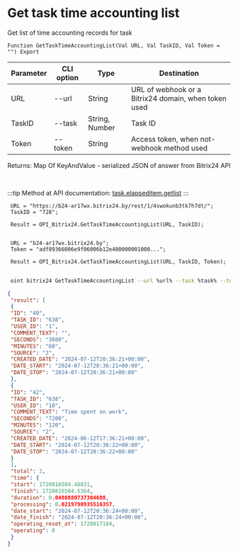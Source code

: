 ﻿---
sidebar_position: 3
---

# Get task time accounting list
 Get list of time accounting records for task



`Function GetTaskTimeAccountingList(Val URL, Val TaskID, Val Token = "") Export`

 | Parameter | CLI option | Type | Destination |
 |-|-|-|-|
 | URL | --url | String | URL of webhook or a Bitrix24 domain, when token used |
 | TaskID | --task | String, Number | Task ID |
 | Token | --token | String | Access token, when not-webhook method used |

 
 Returns: Map Of KeyAndValue - serialized JSON of answer from Bitrix24 API

<br/>

:::tip
Method at API documentation: [task.elapseditem.getlist](https://dev.1c-bitrix.ru/rest_help/tasks/task/elapseditem/getlist.php)
:::
<br/>


```bsl title="Code example"
 URL = "https://b24-ar17wx.bitrix24.by/rest/1/4swokunb3tk7h7dt/";
 TaskID = "728";
 
 Result = OPI_Bitrix24.GetTaskTimeAccountingList(URL, TaskID);
 
 
 URL = "b24-ar17wx.bitrix24.by";
 Token = "adf89366006e9f06006b12e400000001000...";
 
 Result = OPI_Bitrix24.GetTaskTimeAccountingList(URL, TaskID, Token);
```
	


```sh title="CLI command example"
 
 oint bitrix24 GetTaskTimeAccountingList --url %url% --task %task% --token %token%

```

```json title="Result"
{
 "result": [
 {
 "ID": "40",
 "TASK_ID": "638",
 "USER_ID": "1",
 "COMMENT_TEXT": "",
 "SECONDS": "3600",
 "MINUTES": "60",
 "SOURCE": "2",
 "CREATED_DATE": "2024-07-12T20:36:21+00:00",
 "DATE_START": "2024-07-12T20:36:21+00:00",
 "DATE_STOP": "2024-07-12T20:36:21+00:00"
 },
 {
 "ID": "42",
 "TASK_ID": "638",
 "USER_ID": "10",
 "COMMENT_TEXT": "Time spent on work",
 "SECONDS": "7200",
 "MINUTES": "120",
 "SOURCE": "2",
 "CREATED_DATE": "2024-06-12T17:36:21+00:00",
 "DATE_START": "2024-07-12T20:36:22+00:00",
 "DATE_STOP": "2024-07-12T20:36:22+00:00"
 }
 ],
 "total": 2,
 "time": {
 "start": 1720816584.48831,
 "finish": 1720816584.5364,
 "duration": 0.0480880737304688,
 "processing": 0.0219790935516357,
 "date_start": "2024-07-12T20:36:24+00:00",
 "date_finish": "2024-07-12T20:36:24+00:00",
 "operating_reset_at": 1720817184,
 "operating": 0
 }
}
```
